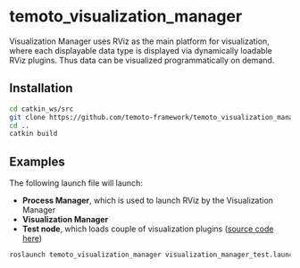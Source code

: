 # temoto_visualization_manager

Visualization Manager uses RViz as the main platform for visualization, where each displayable data type
is displayed via dynamically loadable RViz plugins. Thus data can be visualized programmatically on demand.

## Installation

``` bash
cd catkin_ws/src
git clone https://github.com/temoto-framework/temoto_visualization_manager
cd ..
catkin build
```

## Examples
The following launch file will launch:
* **Process Manager**, which is used to launch RViz by the Visualization Manager
* **Visualization Manager**
* **Test node**, which loads couple of visualization plugins ([source code here](https://github.com/temoto-framework/temoto_visualization_manager/blob/main/temoto_visualization_manager/src/examples/visualization_manager_test.cpp))

``` bash
roslaunch temoto_visualization_manager visualization_manager_test.launch
```